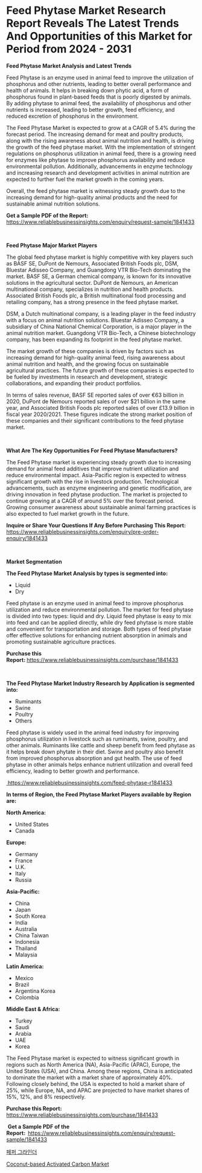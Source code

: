 <p><h1>Feed Phytase Market Research Report Reveals The Latest Trends And Opportunities of this Market for Period from 2024 - 2031</h1></p><p><strong>Feed Phytase Market Analysis and Latest Trends</strong></p>
<p><p>Feed Phytase is an enzyme used in animal feed to improve the utilization of phosphorus and other nutrients, leading to better overall performance and health of animals. It helps in breaking down phytic acid, a form of phosphorus found in plant-based feeds that is poorly digested by animals. By adding phytase to animal feed, the availability of phosphorus and other nutrients is increased, leading to better growth, feed efficiency, and reduced excretion of phosphorus in the environment.</p><p>The Feed Phytase Market is expected to grow at a CAGR of 5.4% during the forecast period. The increasing demand for meat and poultry products, along with the rising awareness about animal nutrition and health, is driving the growth of the feed phytase market. With the implementation of stringent regulations on phosphorus utilization in animal feed, there is a growing need for enzymes like phytase to improve phosphorus availability and reduce environmental pollution. Additionally, advancements in enzyme technology and increasing research and development activities in animal nutrition are expected to further fuel the market growth in the coming years.</p><p>Overall, the feed phytase market is witnessing steady growth due to the increasing demand for high-quality animal products and the need for sustainable animal nutrition solutions.</p></p>
<p><strong>Get a Sample PDF of the Report:&nbsp;</strong> <a href="https://www.reliablebusinessinsights.com/enquiry/request-sample/1841433">https://www.reliablebusinessinsights.com/enquiry/request-sample/1841433</a></p>
<p>&nbsp;</p>
<p><strong>Feed Phytase Major Market Players</strong></p>
<p><p>The global feed phytase market is highly competitive with key players such as BASF SE, DuPont de Nemours, Associated British Foods plc, DSM, Bluestar Adisseo Company, and Guangdong VTR Bio-Tech dominating the market. BASF SE, a German chemical company, is known for its innovative solutions in the agricultural sector. DuPont de Nemours, an American multinational company, specializes in nutrition and health products. Associated British Foods plc, a British multinational food processing and retailing company, has a strong presence in the feed phytase market.</p><p>DSM, a Dutch multinational company, is a leading player in the feed industry with a focus on animal nutrition solutions. Bluestar Adisseo Company, a subsidiary of China National Chemical Corporation, is a major player in the animal nutrition market. Guangdong VTR Bio-Tech, a Chinese biotechnology company, has been expanding its footprint in the feed phytase market.</p><p>The market growth of these companies is driven by factors such as increasing demand for high-quality animal feed, rising awareness about animal nutrition and health, and the growing focus on sustainable agricultural practices. The future growth of these companies is expected to be fueled by investments in research and development, strategic collaborations, and expanding their product portfolios.</p><p>In terms of sales revenue, BASF SE reported sales of over €63 billion in 2020, DuPont de Nemours reported sales of over $21 billion in the same year, and Associated British Foods plc reported sales of over £13.9 billion in fiscal year 2020/2021. These figures indicate the strong market position of these companies and their significant contributions to the feed phytase market.</p></p>
<p>&nbsp;</p>
<p><strong>What Are The Key Opportunities For Feed Phytase Manufacturers?</strong></p>
<p><p>The Feed Phytase market is experiencing steady growth due to increasing demand for animal feed additives that improve nutrient utilization and reduce environmental impact. Asia-Pacific region is expected to witness significant growth with the rise in livestock production. Technological advancements, such as enzyme engineering and genetic modification, are driving innovation in feed phytase production. The market is projected to continue growing at a CAGR of around 5% over the forecast period. Growing consumer awareness about sustainable animal farming practices is also expected to fuel market growth in the future.</p></p>
<p><strong>Inquire or Share Your Questions If Any Before Purchasing This Report:</strong> <a href="https://www.reliablebusinessinsights.com/enquiry/pre-order-enquiry/1841433">https://www.reliablebusinessinsights.com/enquiry/pre-order-enquiry/1841433</a></p>
<p>&nbsp;</p>
<p><strong>Market Segmentation</strong></p>
<p><strong>The Feed Phytase Market Analysis by types is segmented into:</strong></p>
<p><ul><li>Liquid</li><li>Dry</li></ul></p>
<p><p>Feed phytase is an enzyme used in animal feed to improve phosphorus utilization and reduce environmental pollution. The market for feed phytase is divided into two types: liquid and dry. Liquid feed phytase is easy to mix into feed and can be applied directly, while dry feed phytase is more stable and convenient for transportation and storage. Both types of feed phytase offer effective solutions for enhancing nutrient absorption in animals and promoting sustainable agriculture practices.</p></p>
<p><strong>Purchase this Report:&nbsp;</strong><a href="https://www.reliablebusinessinsights.com/purchase/1841433">https://www.reliablebusinessinsights.com/purchase/1841433</a></p>
<p>&nbsp;</p>
<p><strong>The Feed Phytase Market Industry Research by Application is segmented into:</strong></p>
<p><ul><li>Ruminants</li><li>Swine</li><li>Poultry</li><li>Others</li></ul></p>
<p><p>Feed phytase is widely used in the animal feed industry for improving phosphorus utilization in livestock such as ruminants, swine, poultry, and other animals. Ruminants like cattle and sheep benefit from feed phytase as it helps break down phytate in their diet. Swine and poultry also benefit from improved phosphorus absorption and gut health. The use of feed phytase in other animals helps enhance nutrient utilization and overall feed efficiency, leading to better growth and performance.</p></p>
<p><a href="https://www.reliablebusinessinsights.com/feed-phytase-r1841433">&nbsp;https://www.reliablebusinessinsights.com/feed-phytase-r1841433</a></p>
<p><strong>In terms of Region, the Feed Phytase Market Players available by Region are:</strong></p>
<p>
    <p> <strong> North America: </strong>
        <ul>
            <li>United States</li>
            <li>Canada</li>
        </ul>
        </p> 
    <p> <strong> Europe: </strong>
        <ul>
            <li>Germany</li>
            <li>France</li>
            <li>U.K.</li>
            <li>Italy</li>
            <li>Russia</li>
        </ul>
        </p> 
    <p> <strong> Asia-Pacific: </strong>
        <ul>
            <li>China</li>
            <li>Japan</li>
            <li>South Korea</li>
            <li>India</li>
            <li>Australia</li>
            <li>China Taiwan</li>
            <li>Indonesia</li>
            <li>Thailand</li>
            <li>Malaysia</li>
        </ul>
        </p> 
    <p> <strong> Latin America: </strong>
        <ul>
            <li>Mexico</li>
            <li>Brazil</li>
            <li>Argentina Korea</li>
            <li>Colombia</li>
        </ul>
        </p> 
    <p> <strong> Middle East & Africa: </strong>
        <ul>
            <li>Turkey</li>
            <li>Saudi</li>
            <li>Arabia</li>
            <li>UAE</li>
            <li>Korea</li>
        </ul>
    </p>
    </p>
<p><p>The Feed Phytase market is expected to witness significant growth in regions such as North America (NA), Asia-Pacific (APAC), Europe, the United States (USA), and China. Among these regions, China is anticipated to dominate the market with a market share of approximately 40%. Following closely behind, the USA is expected to hold a market share of 25%, while Europe, NA, and APAC are projected to have market shares of 15%, 12%, and 8% respectively.</p></p>
<p><strong>Purchase this Report: </strong><a href="https://www.reliablebusinessinsights.com/purchase/1841433">https://www.reliablebusinessinsights.com/purchase/1841433</a></p>
<p>&nbsp;<strong>Get a Sample PDF of the Report:&nbsp;&nbsp;</strong><a href="https://www.reliablebusinessinsights.com/enquiry/request-sample/1841433">https://www.reliablebusinessinsights.com/enquiry/request-sample/1841433</a></p>
<p><strong></strong></p>
<p><p><a href="https://github.com/nigaleamar09/Market-Research-Report-List-1/blob/main/38754063391.md">페퍼 그라인더</a></p><p><a href="https://github.com/timmyadtkejs/Market-Research-Report-List-1/blob/main/coconut-based-activated-carbon-market.md">Coconut-based Activated Carbon Market</a></p></p>